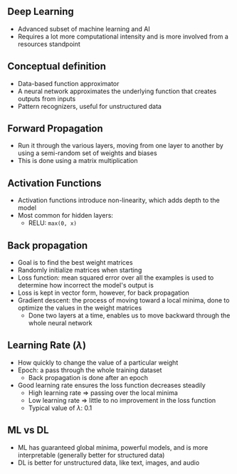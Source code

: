 ## Deep Learning
 - Advanced subset of machine learning and AI
 - Requires a lot more computational intensity and is more involved from a resources standpoint

## Conceptual definition
- Data-based function approximator
- A neural network approximates the underlying function that creates outputs from inputs
- Pattern recognizers, useful for unstructured data

## Forward Propagation
- Run it through the various layers, moving from one layer to another by using a semi-random set of weights and biases
- This is done using a matrix multiplication


## Activation Functions
- Activation functions introduce non-linearity, which adds depth to the model
- Most common for hidden layers: 
	- RELU: `max(0, x)`


## Back propagation
- Goal is to find the best weight matrices
- Randomly initialize matrices when starting 
- Loss function: mean squared error over all the examples is used to determine how incorrect the model's output is
- Loss is kept in vector form, however, for back propagation
- Gradient descent: the process of moving toward a local minima, done to optimize the values in the weight matrices
	- Done two layers at a time, enables us to move backward through the whole neural network 

## Learning Rate ($\lambda$)
- How quickly to change the value of a particular weight
- Epoch: a pass through the whole training dataset
	- Back propagation is done after an epoch
- Good learning rate ensures the loss function decreases steadily 
	- High learning rate => passing over the local minima 
	- Low learning rate => little to no improvement in the loss function
	- Typical value of $\lambda$: 0.1

## ML vs DL
- ML has guaranteed global minima, powerful models, and is more interpretable (generally better for structured data)
- DL is better for unstructured data, like text, images, and audio